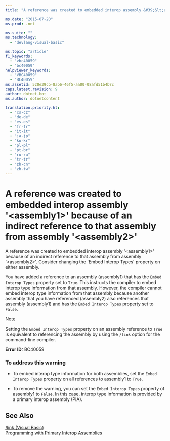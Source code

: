```yaml
---
title: "A reference was created to embedded interop assembly &#39;&lt;assembly1&gt;&#39; because of an indirect reference to that assembly from assembly &#39;&lt;assembly2&gt;&#39;"

ms.date: "2015-07-20"
ms.prod: .net

ms.suite: ""
ms.technology: 
  - "devlang-visual-basic"

ms.topic: "article"
f1_keywords: 
  - "vbc40059"
  - "bc40059"
helpviewer_keywords: 
  - "VBC40059"
  - "BC40059"
ms.assetid: 520e39cb-8ab6-46f5-aa00-08afd51b4b7c
caps.latest.revision: 9
author: dotnet-bot
ms.author: dotnetcontent

translation.priority.ht: 
  - "cs-cz"
  - "de-de"
  - "es-es"
  - "fr-fr"
  - "it-it"
  - "ja-jp"
  - "ko-kr"
  - "pl-pl"
  - "pt-br"
  - "ru-ru"
  - "tr-tr"
  - "zh-cn"
  - "zh-tw"
---
```

# A reference was created to embedded interop assembly &#39;&lt;assembly1&gt;&#39; because of an indirect reference to that assembly from assembly &#39;&lt;assembly2&gt;&#39;
A reference was created to embedded interop assembly '\<assembly1>' because of an indirect reference to that assembly from assembly '\<assembly2>'. Consider changing the 'Embed Interop Types' property on either assembly.  
  
 You have added a reference to an assembly (assembly1) that has the `Embed Interop Types` property set to `True`. This instructs the compiler to embed interop type information from that assembly. However, the compiler cannot embed interop type information from that assembly because another assembly that you have referenced (assembly2) also references that assembly (assembly1) and has the `Embed Interop Types` property set to `False`.  
  
> [!NOTE]
>  Setting the `Embed Interop Types` property on an assembly reference to `True` is equivalent to referencing the assembly by using the `/link` option for the command-line compiler.  
  
 **Error ID:** BC40059  
  
### To address this warning  
  
-   To embed interop type information for both assemblies, set the `Embed Interop Types` property on all references to assembly1 to `True`.  
  
-   To remove the warning, you can set the `Embed Interop Types` property of assembly1 to `False`. In this case, interop type information is provided by a primary interop assembly (PIA).  
  
## See Also  
 [/link (Visual Basic)](../../../visual-basic/reference/command-line-compiler/link.md)   
 [Programming with Primary Interop Assemblies](http://msdn.microsoft.com/en-us/306fa1d6-0703-4004-9e93-d0a57f1be81e)
